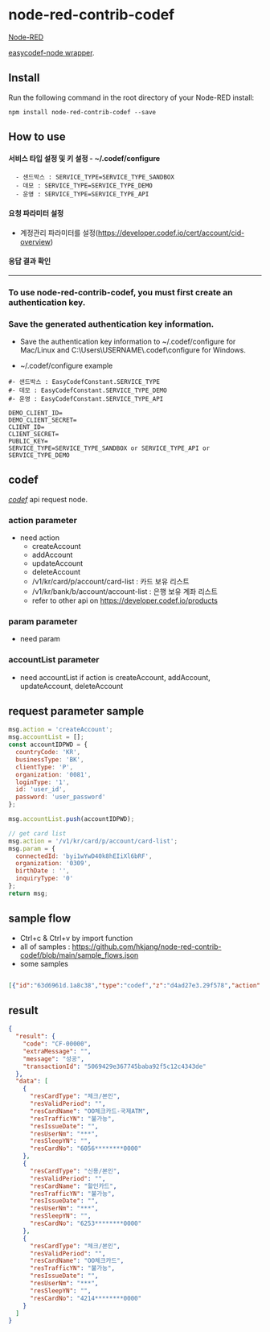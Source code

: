 node-red-contrib-codef
========================

<a href="http://nodered.org" target="_new">Node-RED</a> 

<a href="https://www.npmjs.com/package/easycodef-node" target="_new">easycodef-node wrapper</a>.

Install
-------

Run the following command in the root directory of your Node-RED install:

    npm install node-red-contrib-codef --save

## How to use

  #### 서비스 타입 설정 및 키 설정 - ~/.codef/configure
      - 샌드박스 : SERVICE_TYPE=SERVICE_TYPE_SANDBOX
      - 데모 : SERVICE_TYPE=SERVICE_TYPE_DEMO
      - 운영 : SERVICE_TYPE=SERVICE_TYPE_API
      
 #### 요청 파라미터 설정
   - 계정관리 파라미터를 설정(https://developer.codef.io/cert/account/cid-overview)
   

 #### 응답 결과 확인
 
 ------------
 
###  To use node-red-contrib-codef, you must first create an authentication key.

### Save the generated authentication key information.

- Save the authentication key information to ~/.codef/configure for Mac/Linux and C:\Users\USERNAME\\.codef\configure for Windows.

- ~/.codef/configure example

```
#- 샌드박스 : EasyCodefConstant.SERVICE_TYPE
#- 데모 : EasyCodefConstant.SERVICE_TYPE_DEMO
#- 운영 : EasyCodefConstant.SERVICE_TYPE_API

DEMO_CLIENT_ID=
DEMO_CLIENT_SECRET=
CLIENT_ID=
CLIENT_SECRET=
PUBLIC_KEY=
SERVICE_TYPE=SERVICE_TYPE_SANDBOX or SERVICE_TYPE_API or SERVICE_TYPE_DEMO

```

## codef  

<i><a href="https://www.npmjs.com/package/easycodef-node" target="_new">codef</a></i> api request node.

### action parameter
- need action
    - createAccount 
    - addAccount 
    - updateAccount 
    - deleteAccount 
    - /v1/kr/card/p/account/card-list : 카드 보유 리스트
    - /v1/kr/bank/b/account/account-list : 은행 보유 계좌 리스트
    - refer to other api on https://developer.codef.io/products

### param parameter
- need param

### accountList parameter
- need accountList if action is createAccount, addAccount, updateAccount, deleteAccount

## request parameter sample 
```javascript
msg.action = 'createAccount';
msg.accountList = [];
const accountIDPWD = {
  countryCode: 'KR',
  businessType: 'BK',
  clientType: 'P',
  organization: '0081',
  loginType: '1',
  id: 'user_id',
  password: 'user_password'
};

msg.accountList.push(accountIDPWD);

// get card list
msg.action = '/v1/kr/card/p/account/card-list';
msg.param = {
  connectedId: 'byi1wYwD40k8hEIiXl6bRF',
  organization: '0309',
  birthDate : '',
  inquiryType: '0'
};
return msg;
```

## sample flow

- Ctrl+c & Ctrl+v by import function
- all of samples : https://github.com/hkjang/node-red-contrib-codef/blob/main/sample_flows.json
- some samples

```json

[{"id":"63d6961d.1a8c38","type":"codef","z":"d4ad27e3.29f578","action":"","x":710,"y":60,"wires":[["68b7fffa.020c3"]]},{"id":"aa25d4a6.53fbd8","type":"inject","z":"d4ad27e3.29f578","name":"","props":[{"p":"payload"},{"p":"topic","vt":"str"}],"repeat":"","crontab":"","once":false,"onceDelay":0.1,"topic":"","payload":"","payloadType":"date","x":100,"y":60,"wires":[["c6a832a5.dc6f8"]]},{"id":"3e5c27f0.1fa6d8","type":"debug","z":"d4ad27e3.29f578","name":"","active":true,"tosidebar":true,"console":false,"tostatus":false,"complete":"false","statusVal":"","statusType":"auto","x":1210,"y":60,"wires":[]},{"id":"c6a832a5.dc6f8","type":"function","z":"d4ad27e3.29f578","name":"createAccount","func":"// create account\nmsg.action = 'createAccount';\nmsg.accountList = [];\nconst accountIDPWD = {\n  countryCode: 'KR',\n  businessType: 'BK',\n  clientType: 'P',\n  organization: '0081',\n  loginType: '1',\n  id: 'user_id',\n  password: 'user_password'\n};\n\nmsg.accountList.push(accountIDPWD);\n\nreturn msg;","outputs":1,"noerr":0,"initialize":"","finalize":"","x":280,"y":60,"wires":[["63d6961d.1a8c38"]]},{"id":"52aae555.6a6dbc","type":"function","z":"d4ad27e3.29f578","name":"","func":"\nreturn msg;","outputs":1,"noerr":0,"initialize":"","finalize":"","x":1020,"y":60,"wires":[["3e5c27f0.1fa6d8"]]},{"id":"68b7fffa.020c3","type":"json","z":"d4ad27e3.29f578","name":"","property":"payload","action":"","pretty":false,"x":850,"y":60,"wires":[["52aae555.6a6dbc"]]},{"id":"358c95f7.f7504a","type":"function","z":"d4ad27e3.29f578","name":"/v1/kr/card/p/account/card-list","func":"// get card list\nmsg.action = '/v1/kr/card/p/account/card-list';\n\nmsg.param = {\n  connectedId: 'byi1wYwD40k8hEIiXl6bRF',\n  organization: '0309',\n  birthDate : '',\n  inquiryType: '0'\n};\n\nreturn msg;","outputs":1,"noerr":0,"initialize":"","finalize":"","x":320,"y":100,"wires":[["63d6961d.1a8c38"]]},{"id":"ca3d68db.7fa998","type":"function","z":"d4ad27e3.29f578","name":"/v1/kr/bank/p/account/transaction-list","func":"// get transaction list\nmsg.action = '/v1/kr/bank/p/account/transaction-list';\nmsg.param = {\n  connectedId: 'byi1wYwD40k8hEIiXl6bRF',\n  organization: '0309',\n  account : '1002440000000',\n  orderBy : '0',\n  startDate : '20200101',\n  endDate: '20201202'\n};\n\n\nreturn msg;","outputs":1,"noerr":0,"initialize":"","finalize":"","x":350,"y":140,"wires":[["63d6961d.1a8c38"]]},{"id":"36310e47.03c5c2","type":"inject","z":"d4ad27e3.29f578","name":"","props":[{"p":"payload"},{"p":"topic","vt":"str"}],"repeat":"","crontab":"","once":false,"onceDelay":0.1,"topic":"","payload":"","payloadType":"date","x":100,"y":100,"wires":[["358c95f7.f7504a"]]},{"id":"a7926daa.cbec7","type":"inject","z":"d4ad27e3.29f578","name":"","props":[{"p":"payload"},{"p":"topic","vt":"str"}],"repeat":"","crontab":"","once":false,"onceDelay":0.1,"topic":"","payload":"","payloadType":"date","x":100,"y":140,"wires":[["ca3d68db.7fa998"]]}]

```


## result 


```json
{
  "result": {
    "code": "CF-00000",
    "extraMessage": "",
    "message": "성공",
    "transactionId": "5069429e367745baba92f5c12c4343de"
  },
  "data": [
    {
      "resCardType": "체크/본인",
      "resValidPeriod": "",
      "resCardName": "OO체크카드-국제ATM",
      "resTrafficYN": "불가능",
      "resIssueDate": "",
      "resUserNm": "***",
      "resSleepYN": "",
      "resCardNo": "6056********0000"
    },
    {
      "resCardType": "신용/본인",
      "resValidPeriod": "",
      "resCardName": "할인카드",
      "resTrafficYN": "불가능",
      "resIssueDate": "",
      "resUserNm": "***",
      "resSleepYN": "",
      "resCardNo": "6253********0000"
    },
    {
      "resCardType": "체크/본인",
      "resValidPeriod": "",
      "resCardName": "OO체크카드",
      "resTrafficYN": "불가능",
      "resIssueDate": "",
      "resUserNm": "***",
      "resSleepYN": "",
      "resCardNo": "4214********0000"
    }
  ]
}

```
